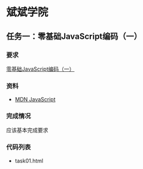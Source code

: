 # 斌斌学院

## 任务一：零基础JavaScript编码（一）

### 要求

[零基础JavaScript编码（一）](http://ife.baidu.com/course/detail/id/93)

### 资料

- [MDN JavaScript](https://developer.mozilla.org/zh-CN/docs/Web/JavaScript)

### 完成情况

应该基本完成要求

### 代码列表

* task01.html


